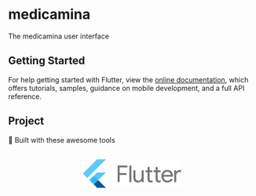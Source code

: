 # medicamina

The medicamina user interface

## Getting Started

For help getting started with Flutter, view the [online documentation](https://flutter.dev/docs), which offers tutorials, samples, guidance on mobile development, and a full API reference.

## Project 

🔨 Built with these awesome tools

<br />

<div align="center">
  <a href="https://flutter.dev"><img src="https://raw.githubusercontent.com/medicamina/.github/main/assets/flutter.png" width="200" /></a>
  <!-- &nbsp;&nbsp;&nbsp;&nbsp;&nbsp;&nbsp;&nbsp;&nbsp; -->
  <!-- <a href="https://supabase.com"><img src="https://raw.githubusercontent.com/medicamina/medicamina/main/assets/github/supabase.png" width="270" /></a> -->
</div>
